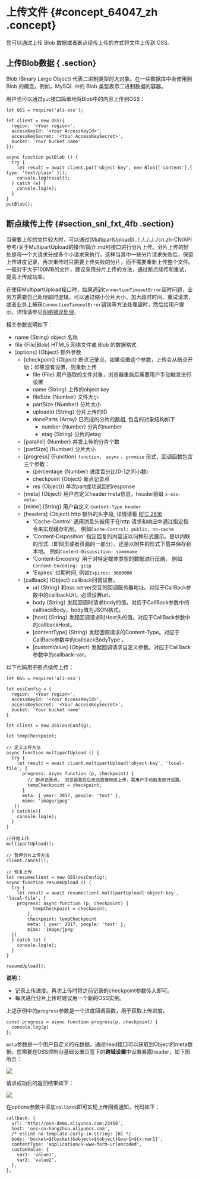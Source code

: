 # 上传文件 {#concept_64047_zh .concept}

您可以通过上传 Blob 数据或者断点续传上传的方式将文件上传到 OSS。

## 上传Blob数据 { .section}

Blob \(Binary Large Object\) 代表二进制类型的大对象。在一些数据库中会使用到 Blob 的概念。例如，MySQL 中的 Blob 类型表示二进制数据的容器。

用户也可以通过`put`接口简单地将Blob中的内容上传到OSS：

```language-js
let OSS = require('ali-oss');

let client = new OSS({
  region: '<Your region>',
  accessKeyId: '<Your AccessKeyId>',
  accessKeySecret: '<Your AccessKeySecret>',
  bucket: 'Your bucket name'
});

async function putBlob () {
  try {
    let result = await client.put('object-key', new Blob(['content'],{ type: 'text/plain' }));
    console.log(result);
  } catch (e) {
    console.log(e);
  }
}
putBlob();

```

## 断点续传上传 {#section_snl_fxt_4fb .section}

当需要上传的文件较大时，可以通过[MultipartUpload](../../../../../cn.zh-CN/API 参考/关于MultipartUpload的操作/简介.md#)接口进行分片上传。分片上传的好处是将一个大请求分成多个小请求来执行。这样当其中一些分片请求失败后，保留上传进度记录，再次重传时只需要上传失败的分片，而不需要重新上传整个文件。一般对于大于100MB的文件，建议采用分片上传的方法，通过断点续传和重试，提高上传成功率。

在使用MultipartUpload接口时，如果遇到`ConnectionTimeoutError`超时问题，业务方需要自己处理超时逻辑。可以通过缩小分片大小、加大超时时间、重试请求，或者业务上捕获`ConnectionTimeoutError`错误等方法处理超时，然后给用户提示。详情请参见[网络错误处理](../../../../../cn.zh-CN/常见错误排除/网络超时处理.md#)。

相关参数说明如下：

-   name \{String\} object 名称
-   file \{File|Blob\} HTML5 网络文件或 Blob 的数据格式
-   \[options\] \{Object\} 额外参数
    -   \[checkpoint\] \{Object\} 断点记录点。如果设置这个参数，上传会从断点开始；如果没有设置，则重新上传
        -   file \{File\} 用户选取的文件对象，浏览器重启后需要用户手动触发进行设置
        -   name \{String\} 上传的object key
        -   fileSize \{Number\} 文件大小
        -   partSize \{Number\} 分片大小
        -   uploadId \{String\} 分片上传的ID
        -   doneParts \{Array\} 已完成的分片的数组, 包含的对象结构如下
            -   number \{Number\} 分片的number
            -   etag \{String\} 分片的etag
    -   \[parallel\] \{Number\} 并发上传的分片个数
    -   \[partSize\] \{Number\} 分片大小
    -   \[progress\] \{Function\} `function`、 `async` 、`promise` 形式，回调函数包含三个参数：
        -   \(percentage \{Number\} 进度百分比\(0-1之间小数\)
        -   checkpoint \{Object\} 断点记录点
        -   res \{Object\}\) 单次part成功返回的response
    -   \[meta\] \{Object\} 用户自定义header meta信息，header前缀 `x-oss-meta-` 
    -   \[mime\] \{String\} 用户自定义 `Content-Type header` 
    -   \[headers\] \{Object\} http 额外的头字段, 详情请看 [RFC 2616](http://www.w3.org/Protocols/rfc2616/rfc2616.html) 
        -   'Cache-Control' 通用消息头被用于在http 请求和响应中通过指定指令来实现缓存机制， 例如`Cache-Control: public, no-cache` 
        -   'Content-Disposition' 指定回复的内容该以何种形式展示。是以内联的形式（即网页或者页面的一部分），还是以附件的形式下载并保存到本地。 例如`Content-Disposition: somename` 
        -   'Content-Encoding' 用于对特定媒体类型的数据进行压缩， 例如`Content-Encoding: gzip` 
        -   'Expires' 过期时间, 例如`Expires: 3600000` 
    -   \[callback\] \{Object\} callback回调设置。
        -   url \{String\} 和oss server交互的回调服务器地址。对应于CallBack参数中的callbackUrl。必须设置url。
        -   body \{String\} 发起回调时请求body的值。对应于CallBack参数中的callbackBody。body值为JSON格式。
        -   \[host\] \{String\} 发起回调请求时Host头的值。对应于CallBack参数中的callbackHost。
        -   \[contentType\] \{String\} 发起回调请求的Content-Type。对应于CallBack参数中的callbackBodyType 。
        -   \[customValue\] \{Object\} 发起回调请求自定义参数。对应于CallBack参数中的callback-var。

以下代码用于断点续传上传：

```language-js
let OSS = require('ali-oss')

let ossConfig = {
  region: '<Your region>',
  accessKeyId: '<Your AccessKeyId>',
  accessKeySecret: '<Your AccessKeySecret>',
  bucket: 'Your bucket name'
}

let client = new OSS(ossConfig);

let tempCheckpoint;

// 定义上传方法
async function multipartUpload () {
  try {
    let result = await client.multipartUpload('object-key', 'local-file', { 
      progress: async function (p, checkpoint) {
        // 断点记录点。 浏览器重启后无法直接继续上传，需用户手动触发进行设置。
        tempCheckpoint = checkpoint;
      }
      meta: { year: 2017, people: 'test' },
      mime: 'image/jpeg'
   })
  } catch(e){
    console.log(e);
  }
}

//开始上传
multipartUpload();

// 暂停分片上传方法
client.cancel();

// 恢复上传
let resumeclient = new OSS(ossConfig);
async function resumeUpload () {
  try {
    let result = await resumeclient.multipartUpload('object-key', 'local-file', {
	progress: async function (p, checkpoint) {
          tempCheckpoint = checkpoint;
        },
        checkpoint: tempCheckpoint
        meta: { year: 2017, people: 'test' },
        mime: 'image/jpeg'
  })
  } catch (e) {
    console.log(e);
  }
}

resumeUpload();

```

**说明：** 

-   记录上传进度。再次上传时将之前记录的checkpoint参数传入即可。
-   每次进行分片上传时建议用一个新的OSS实例。

上述示例中的`progress`参数是一个进度回调函数，用于获取上传进度。

```language-js
const progress = async function progress(p, checkpoint) {
  console.log(p)
};

```

`meta`参数是一个用户自定义的元数据，通过head接口可以获取到Object的meta数据。您需要在OSS控制台基础设置页签下的**跨域设置**中设置暴露header，如下图所示：

![](http://static-aliyun-doc.oss-cn-hangzhou.aliyuncs.com/assets/img/22573/155349874813702_zh-CN.png)

请求成功后的返回结果如下：

![](http://static-aliyun-doc.oss-cn-hangzhou.aliyuncs.com/assets/img/22573/155349874813703_zh-CN.png)

在options参数中添加`callback`即可实现上传回调通知，代码如下：

```language-javascript
callback: {
  url: 'http://oss-demo.aliyuncs.com:23450',
  host: 'oss-cn-hangzhou.aliyuncs.com',
  /* eslint no-template-curly-in-string: [0] */
  body: 'bucket=${bucket}&object=${object}&var1=${x:var1}',
  contentType: 'application/x-www-form-urlencoded',
  customValue: {
    var1: 'value1',
    var2: 'value2',
  },
},

```


